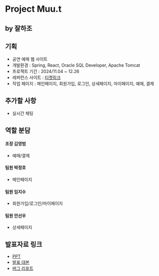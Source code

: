 #  Project **Muu.t** 
## by 잘하조
  
## 기획
- 공연 예매 웹 사이트
- 개발환경 : Spring, React, Oracle SQL Developer, Apache Tomcat
- 프로젝트 기간 : 2024/11.04 ~ 12.26
- 레퍼런스 사이트 : [티켓링크](https://www.ticketlink.co.kr/home)
- 작업 페이지 : 메인페이지, 회원가입, 로그인, 상세페이지, 마이페이지, 예매, 결제
 
## 추가할 사항
- 실시간 채팅

## 역할 분담
#### 조장 김영범
- 예매/결제

#### 팀원 박정호
- 메인페이지

#### 팀원 임지수
- 회원가입/로그인/마이페이지

#### 팀원 안선우
- 상세페이지

## 발표자료 링크
- [PPT](https://...)
- [발표 대본](https://...)
- [버그 리포트](https://...)
